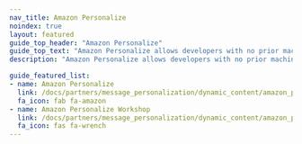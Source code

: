 ```yaml
---
nav_title: Amazon Personalize
noindex: true
layout: featured
guide_top_header: "Amazon Personalize"
guide_top_text: "Amazon Personalize allows developers with no prior machine learning experience to easily build sophisticated personalization capabilities into their applications. With Personalize, you provide an activity stream from your application and an inventory of items to recommend, and Personalize will process the data to train a personalization model that is customized to your data."
description: "Amazon Personalize allows developers with no prior machine learning experience to easily build sophisticated personalization capabilities into their applications. With Personalize, you provide an activity stream from your application, as well as an inventory of items to recommend, and Personalize will process the data to train a personalization model that is customized to your data."

guide_featured_list:
- name: Amazon Personalize
  link: /docs/partners/message_personalization/dynamic_content/amazon_personalize/amazon_personalize/
  fa_icon: fab fa-amazon
- name: Amazon Personalize Workshop
  link: /docs/partners/message_personalization/dynamic_content/amazon_personalize/workshop/
  fa_icon: fas fa-wrench
---
```


<br> 